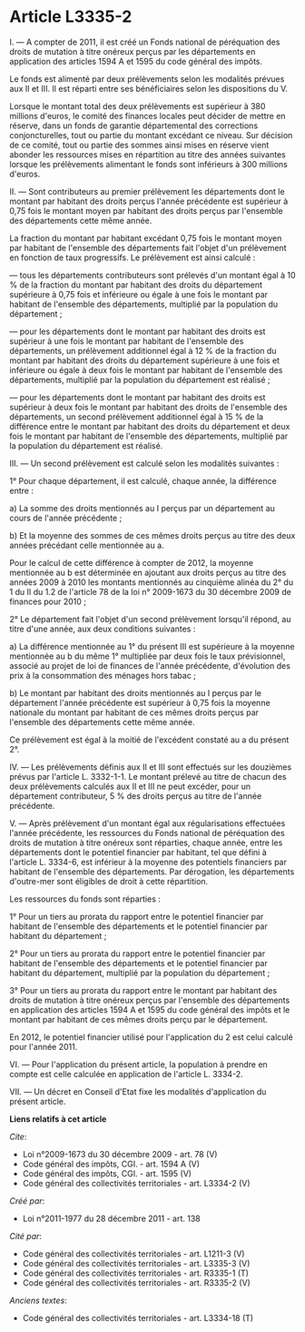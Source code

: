 # Article L3335-2

I. ― A compter de 2011, il est créé un Fonds national de péréquation des droits de mutation à titre onéreux perçus par les
départements en application des articles 1594 A et 1595 du code général des impôts. 

Le fonds est alimenté par deux prélèvements selon les modalités prévues aux II et III. Il est réparti entre ses bénéficiaires
selon les dispositions du V. 

Lorsque le montant total des deux prélèvements est supérieur à 380 millions d'euros, le comité des finances locales peut
décider de mettre en réserve, dans un fonds de garantie départemental des corrections conjoncturelles, tout ou partie du
montant excédant ce niveau. Sur décision de ce comité, tout ou partie des sommes ainsi mises en réserve vient abonder les
ressources mises en répartition au titre des années suivantes lorsque les prélèvements alimentant le fonds sont inférieurs à
300 millions d'euros. 

II. ― Sont contributeurs au premier prélèvement les départements dont le montant par habitant des droits perçus l'année
précédente est supérieur à 0,75 fois le montant moyen par habitant des droits perçus par l'ensemble des départements cette
même année. 

La fraction du montant par habitant excédant 0,75 fois le montant moyen par habitant de l'ensemble des départements fait
l'objet d'un prélèvement en fonction de taux progressifs. Le prélèvement est ainsi calculé : 

― tous les départements contributeurs sont prélevés d'un montant égal à 10 % de la fraction du montant par habitant des
droits du département supérieure à 0,75 fois et inférieure ou égale à une fois le montant par habitant de l'ensemble des
départements, multiplié par la population du département ; 

― pour les départements dont le montant par habitant des droits est supérieur à une fois le montant par habitant de
l'ensemble des départements, un prélèvement additionnel égal à 12 % de la fraction du montant par habitant des droits du
département supérieure à une fois et inférieure ou égale à deux fois le montant par habitant de l'ensemble des départements,
multiplié par la population du département est réalisé ; 

― pour les départements dont le montant par habitant des droits est supérieur à deux fois le montant par habitant des droits
de l'ensemble des départements, un second prélèvement additionnel égal à 15 % de la différence entre le montant par habitant
des droits du département et deux fois le montant par habitant de l'ensemble des départements, multiplié par la population du
département est réalisé. 

III. ― Un second prélèvement est calculé selon les modalités suivantes : 

1° Pour chaque département, il est calculé, chaque année, la différence entre : 

a) La somme des droits mentionnés au I perçus par un département au cours de l'année précédente ; 

b) Et la moyenne des sommes de ces mêmes droits perçus au titre des deux années précédant celle mentionnée au a. 

Pour le calcul de cette différence à compter de 2012, la moyenne mentionnée au b est déterminée en ajoutant aux droits perçus
au titre des années 2009 à 2010 les montants mentionnés au cinquième alinéa du 2° du 1 du II du 1.2 de l'article 78 de la loi
n° 2009-1673 du 30 décembre 2009 de finances pour 2010 ; 

2° Le département fait l'objet d'un second prélèvement lorsqu'il répond, au titre d'une année, aux deux conditions
suivantes : 

a) La différence mentionnée au 1° du présent III est supérieure à la moyenne mentionnée au b du même 1° multipliée par deux
fois le taux prévisionnel, associé au projet de loi de finances de l'année précédente, d'évolution des prix à la consommation
des ménages hors tabac ; 

b) Le montant par habitant des droits mentionnés au I perçus par le département l'année précédente est supérieur à 0,75 fois
la moyenne nationale du montant par habitant de ces mêmes droits perçus par l'ensemble des départements cette même année. 

Ce prélèvement est égal à la moitié de l'excédent constaté au a du présent 2°. 

IV. ― Les prélèvements définis aux II et III sont effectués sur les douzièmes prévus par l'article L. 3332-1-1. Le montant
prélevé au titre de chacun des deux prélèvements calculés aux II et III ne peut excéder, pour un département contributeur, 5
% des droits perçus au titre de l'année précédente. 

V. ― Après prélèvement d'un montant égal aux régularisations effectuées l'année précédente, les ressources du Fonds national
de péréquation des droits de mutation à titre onéreux sont réparties, chaque année, entre les départements dont le potentiel
financier par habitant, tel que défini à l'article L. 3334-6, est inférieur à la moyenne des potentiels financiers par
habitant de l'ensemble des départements. Par dérogation, les départements d'outre-mer sont éligibles de droit à cette
répartition. 

Les ressources du fonds sont réparties : 

1° Pour un tiers au prorata du rapport entre le potentiel financier par habitant de l'ensemble des départements et le
potentiel financier par habitant du département ; 

2° Pour un tiers au prorata du rapport entre le potentiel financier par habitant de l'ensemble des départements et le
potentiel financier par habitant du département, multiplié par la population du département ; 

3° Pour un tiers au prorata du rapport entre le montant par habitant des droits de mutation à titre onéreux perçus par
l'ensemble des départements en application des articles 1594 A et 1595 du code général des impôts et le montant par habitant
de ces mêmes droits perçu par le département. 

En 2012, le potentiel financier utilisé pour l'application du 2 est celui calculé pour l'année 2011. 

VI. ― Pour l'application du présent article, la population à prendre en compte est celle calculée en application de l'article
L. 3334-2. 

VII. ― Un décret en Conseil d'Etat fixe les modalités d'application du présent article.

**Liens relatifs à cet article**

_Cite_:

  - Loi n°2009-1673 du 30 décembre 2009 - art. 78 (V)
  - Code général des impôts, CGI. - art. 1594 A (V)
  - Code général des impôts, CGI. - art. 1595 (V)
  - Code général des collectivités territoriales - art. L3334-2 (V)

_Créé par_:

  - Loi n°2011-1977 du 28 décembre 2011 - art. 138

_Cité par_:

  - Code général des collectivités territoriales - art. L1211-3 (V)
  - Code général des collectivités territoriales - art. L3335-3 (V)
  - Code général des collectivités territoriales - art. R3335-1 (T)
  - Code général des collectivités territoriales - art. R3335-2 (V)

_Anciens textes_:

  - Code général des collectivités territoriales - art. L3334-18 (T)
